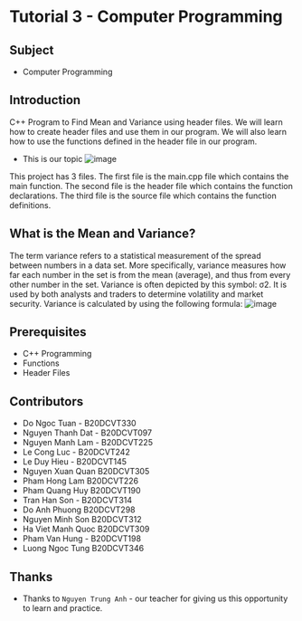 # Tutorial 3 - Computer Programming

## Subject
* Computer Programming

## Introduction
C++ Program to Find Mean and Variance using header files. We will learn how to create header files and use them in our program. We will also learn how to use the functions defined in the header file in our program. 
* This is our topic ![image](https://user-images.githubusercontent.com/82562559/194112422-94da1d4a-e3e5-4e56-a705-595b0b0b91be.png)

This project has 3 files. The first file is the main.cpp file which contains the main function. The second file is the header file which contains the function declarations. The third file is the source file which contains the function definitions.

## What is the Mean and Variance?
The term variance refers to a statistical measurement of the spread between numbers in a data set. More specifically, variance measures how far each number in the set is from the mean (average), and thus from every other number in the set. Variance is often depicted by this symbol: σ2. It is used by both analysts and traders to determine volatility and market security.
Variance is calculated by using the following formula:
![image](https://user-images.githubusercontent.com/82562559/194113126-82561299-8a06-40dc-9d04-e406a5e867aa.png)


## Prerequisites
* C++ Programming
* Functions
* Header Files
## Contributors
* Do Ngoc Tuan - B20DCVT330
* Nguyen Thanh Dat - B20DCVT097
* Nguyen Manh Lam - B20DCVT225
* Le Cong Luc - B20DCVT242
* Le Duy Hieu - B20DCVT145
* Nguyen Xuan Quan B20DCVT305
* Pham Hong Lam B20DCVT226
* Pham Quang Huy B20DCVT190
* Tran Han Son - B20DCVT314
* Do Anh Phuong B20DCVT298
* Nguyen Minh Son B20DCVT312
* Ha Viet Manh Quoc B20DCVT309
* Pham Van Hung - B20DCVT198
* Luong Ngoc Tung B20DCVT346

## Thanks
* Thanks to `Nguyen Trung Anh` - our teacher for giving us this opportunity to learn and practice.

